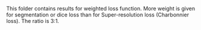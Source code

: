 This folder contains results for weighted loss function. More weight is given for segmentation or dice loss than for Super-resolution loss (Charbonnier loss). 
The ratio is 3:1. 
